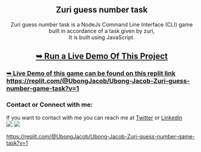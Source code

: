 <div align="center">
  <h2 align="center">Zuri guess number task</h2>

Zuri guess number task is a NodeJs Command Line Interface (CLI) game built in accordance of a task given by zuri, <br />It is built using JavaScript.

## <a href="https://replit.com/@UbongJacob/Ubong-Jacob-Zuri-guess-number-game-task?v=1"><strong>➥ Run a Live Demo Of This Project </strong></a>

</div>



### <a href="https://replit.com/@UbongJacob/Ubong-Jacob-Zuri-guess-number-game-task?v=1"><strong>➥ Live Demo of this game can be found on this replit link https://replit.com/@UbongJacob/Ubong-Jacob-Zuri-guess-number-game-task?v=1</strong></a>

### Contact or Connect with me:

If you want to contact with me you can reach me at [Twitter](https://www.twitter.com/ubonggjacob) or [Linkedin](https://www.linkedin.com/in/ubonggjacob)
<br />
<a href = "https://www.linkedin.com/in/ubonggjacob"><img src="https://img.icons8.com/fluent/48/000000/linkedin.png"/></a>
<a href = "https://twitter.com/UbonggJacob"><img src="https://img.icons8.com/fluent/48/000000/twitter.png"/></a>

https://replit.com/@UbongJacob/Ubong-Jacob-Zuri-guess-number-game-task?v=1
